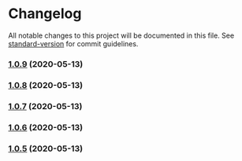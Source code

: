 # Changelog

All notable changes to this project will be documented in this file. See [standard-version](https://github.com/conventional-changelog/standard-version) for commit guidelines.

### [1.0.9](http://git.zhaogangren.com/Front/zg-tools/compare/v1.0.8...v1.0.9) (2020-05-13)

### [1.0.8](http://git.zhaogangren.com/Front/zg-tools/compare/v1.0.7...v1.0.8) (2020-05-13)

### [1.0.7](http://git.zhaogangren.com/Front/zg-tools/compare/v1.0.6...v1.0.7) (2020-05-13)

### [1.0.6](http://git.zhaogangren.com/Front/zg-tools/compare/v1.0.5...v1.0.6) (2020-05-13)

### [1.0.5](http://git.zhaogangren.com/Front/zg-tools/compare/v1.0.4...v1.0.5) (2020-05-13)

